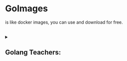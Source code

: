 # GoImages

is like docker images, you can use and download for free.
<!-- 

<details>
  <summary>
    <h1>🔻🔻 Demo and Image Version</h>
  </summary>

  <details>
    <summary>
      <h4>A1-Image First App </h4>
    </summary>
    <p align="center">
      <img src="https://github.com/sinalalebakhsh/DjangoImages/blob/main/01-Basic/121-Django/Screenshot%20from%202023-11-28%2000-25-39.png" width="250" alt="Image 1">
      <img src="https://github.com/sinalalebakhsh/DjangoImages/blob/main/01-Basic/121-Django/Practice_01-30/Practive_07%20Image-17%20Django%20Form%20with%20demo%20png/A1/B1/Screenshot%20from%202023-11-27%2005-15-23.png" width="250" alt="Image 2">
      <img src="https://github.com/sinalalebakhsh/DjangoImages/blob/main/01-Basic/121-Django/Practice_01-30/Practive_07%20Image-18%20Django%20Form/A1/B1/ezgif.com-video-to-gif.gif" width="250" alt="Image 3">
    </p>
  </details>
  <details>
    <summary>
      <h4>DjangoImage:Practice8 Authentication System (1-...)</h4>
    </summary>
    <p align="center">
      <img src="https://github.com/sinalalebakhsh/DjangoImages/blob/main/01-Basic/121-Django/Practice_01-30/Practive_08%20Image-01%20Authentication%20System%20_Login/A1/B1/Screenshot%20from%202023-11-28%2014-45-28.png" width="250" alt="Image 1">
      <img src="#" width="250" alt="Image 2">
      <img src="#" width="250" alt="Image 3">
    </p>
  </details>
</details> -->


<br>

<details>
  <summary>
    <h2>Golang Teachers:</h2>
  </summary>
  <p>
    <br>derek banas
    <br>Adam Freeman
  </p>
</details>


